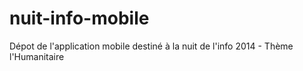 nuit-info-mobile
================

Dépot de l'application mobile destiné à la nuit de l'info 2014 - Thème l'Humanitaire
